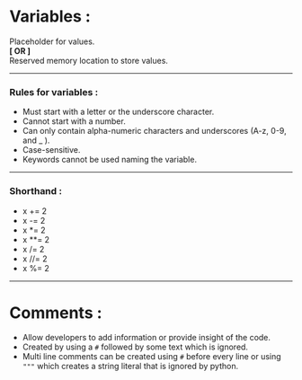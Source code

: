 # **Variables :**  

Placeholder for values.   
**[ OR ]**  
Reserved memory location to store values.  

___

### **Rules for variables :**  
* Must start with a letter or the underscore character.
* Cannot start with a number.
* Can only contain alpha-numeric characters and underscores     (A-z,   0-9, and _ ).
* Case-sensitive.
* Keywords cannot be used naming the variable.

___

### **Shorthand :**  
   * x += 2
   * x -= 2
   * x *= 2
   * x **= 2
   * x /= 2
   * x //= 2
   * x %= 2

___  
  

# **Comments :**

* Allow developers to add information or provide insight of the code.
* Created by using a `#` followed by some text which is ignored.
* Multi line comments can be created using `#` before every line or using ```"""``` which creates a string literal that is ignored by python.

